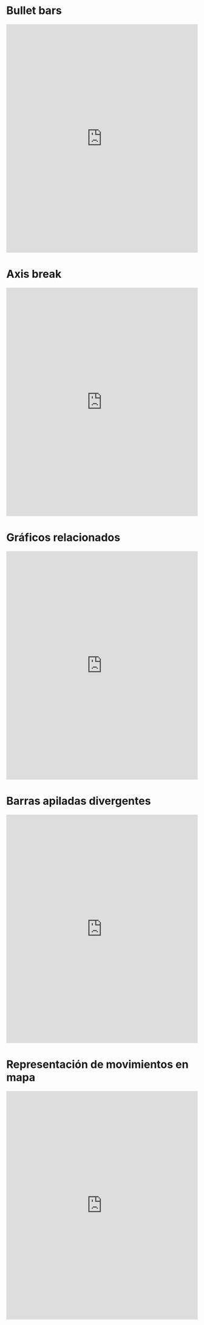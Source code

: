 # Bullet bars

<iframe src="https://pynomaly.github.io/data-visualizations/viz/bullet-bar/dist/" name="Bullet-bar" scrolling="No" height="600px" width="100%" style="border: none;"></iframe>

# Axis break

<iframe src="https://pynomaly.github.io/data-visualizations/viz/column-chart-with-axis-break/dist" name="Axis-break" scrolling="No" height="600px" width="100%" style="border: none;"></iframe>

# Gráficos relacionados

<iframe src="https://pynomaly.github.io/data-visualizations/viz/historical-population-pyramid/dist" name="Line-pyramid" scrolling="No" height="600px" width="100%" style="border: none;"></iframe>

# Barras apiladas divergentes

<iframe src="https://pynomaly.github.io/data-visualizations/viz/divergent-stacked-bars" name="Stacked-bars" scrolling="No" height="600px" width="100%" style="border: none;"></iframe>

# Representación de movimientos en mapa
<iframe src="https://pynomaly.github.io/data-visualizations/viz/animations-along-lines" name="Stacked-bars" scrolling="No" height="600px" width="100%" style="border: none;"></iframe>